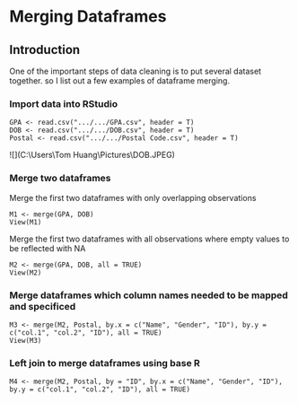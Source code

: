 # Merging Dataframes

## Introduction
One of the important steps of data cleaning is to put several dataset together. so I list out a few examples of dataframe merging. 

### Import data into RStudio
```{r}
GPA <- read.csv(".../.../GPA.csv", header = T)
DOB <- read.csv(".../.../DOB.csv", header = T)
Postal <- read.csv(".../.../Postal Code.csv", header = T)
```

![](C:\Users\Tom Huang\Pictures\DOB.JPEG)

### Merge two dataframes
Merge the first two dataframes with only overlapping observations
```{r}
M1 <- merge(GPA, DOB)
View(M1)
```

Merge the first two dataframes with all observations where empty values to be reflected with NA
```{r}
M2 <- merge(GPA, DOB, all = TRUE)
View(M2)
```

### Merge dataframes which column names needed to be mapped and specificed
```{r}
M3 <- merge(M2, Postal, by.x = c("Name", "Gender", "ID"), by.y = c("col.1", "col.2", "ID"), all = TRUE)
View(M3)
```


### Left join to merge dataframes using base R
```{r}
M4 <- merge(M2, Postal, by = "ID", by.x = c("Name", "Gender", "ID"), by.y = c("col.1", "col.2", "ID"), all = TRUE)
```

